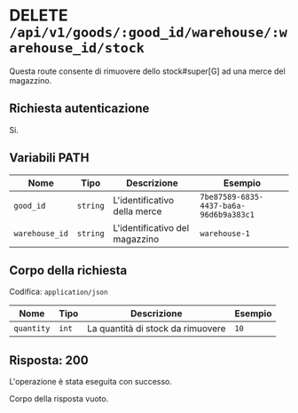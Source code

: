 # DELETE `/api/v1/goods/:good_id/warehouse/:warehouse_id/stock`

Questa route consente di rimuovere dello stock#super[G] ad una merce del magazzino.

## Richiesta autenticazione

Si.

## Variabili PATH

<!--raw-typst
#figure(
   table(
        columns: (1fr, 1fr, 3fr, 2fr),
        inset: 8pt,
        align: horizon,
        table.header(
            [#text(fill:white)[Nome]],
            [#text(fill:white)[Tipo]],
            [#text(fill:white)[Descrizione]],
            [#text(fill:white)[Esempio]],
        ),
        [`good_id`], [`string`], [L'identificativo della merce], [`7be87589-6835-4437-ba6a-96d6b9a383c1`],
        [`warehouse_id`], [`string`], [L'identificativo del magazzino], [`warehouse-1`],
   ),
   caption: [Variabili PATH di DELETE `/api/v1/goods/:good_id/warehouse/:warehouse_id/stock`],
)
-->
<!--typst-begin-exclude-->
| Nome | Tipo | Descrizione | Esempio |
| -------------- | -------- | ------------------------------ | -------------------------------------- |
| `good_id` | `string` | L'identificativo della merce | `7be87589-6835-4437-ba6a-96d6b9a383c1` |
| `warehouse_id` | `string` | L'identificativo del magazzino | `warehouse-1` |
<!--typst-end-exclude-->

## Corpo della richiesta

Codifica: `application/json`

<!--raw-typst
#figure(
   table(
        columns: (1fr, 1fr, 3fr, 2fr),
        inset: 8pt,
        align: horizon,
        table.header(
            [#text(fill:white)[Nome]],
            [#text(fill:white)[Tipo]],
            [#text(fill:white)[Descrizione]],
            [#text(fill:white)[Esempio]],
        ),
        [ `quantity`], [`int`], [La quantità di stock da rimuovere], [`10`],
   ),
   caption: [Corpo della richiesta di DELETE `/api/v1/goods/:good_id/warehouse/:warehouse_id/stock`],
)
-->

<!--typst-begin-exclude-->
| Nome | Tipo | Descrizione | Esempio |
| ---------- | ----- | --------------------------------- | ------- |
| `quantity` | `int` | La quantità di stock da rimuovere | `10` |
<!--typst-end-exclude-->

## Risposta: 200

L'operazione è stata eseguita con successo.

Corpo della risposta vuoto.
